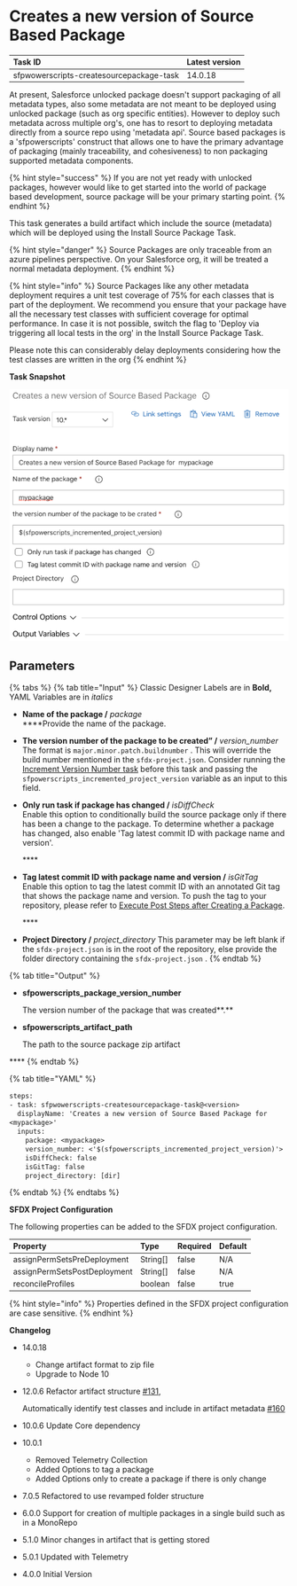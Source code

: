 # Creates a new  version of  Source Based Package

| Task ID | Latest version |
| :--- | :--- |
| sfpwowerscripts-createsourcepackage-task | 14.0.18 |

At present, Salesforce unlocked package doesn't support packaging of all metadata types, also some metadata are not meant to be deployed using unlocked package \(such as org specific entities\). However to deploy such metadata across multiple org's, one has to resort to deploying metadata directly from a source repo using 'metadata api'. Source based packages is a 'sfpowerscripts' construct that allows one to have the primary advantage of packaging \(mainly traceability, and cohesiveness\) to non packaging supported metadata components.

{% hint style="success" %}
If you are not yet ready with unlocked packages, however would like to get started into the world of package based development, source package will be your primary starting point.
{% endhint %}

This task generates a build artifact which include the source \(metadata\) which will be deployed using the Install Source Package Task.

{% hint style="danger" %}
Source Packages are only traceable from an azure pipelines perspective. On your Salesforce org, it will be treated a normal metadata deployment.
{% endhint %}

{% hint style="info" %}
Source Packages like any other metadata deployment requires a unit test coverage of 75% for each classes that is part of the deployment. We recommend you ensure that your package have all the necessary test classes with sufficient coverage for optimal performance. In case it is not possible, switch the flag to 'Deploy via triggering all local tests in the org' in the Install Source Package Task.

Please note this can considerably delay deployments considering how the test classes are written in the org
{% endhint %}

**Task Snapshot**

![](../../../.gitbook/assets/createsourcepackagesnapshot.png)

## Parameters

{% tabs %}
{% tab title="Input" %}
Classic Designer Labels are in **Bold,**  YAML Variables are in _italics_

* **Name of the package /** _package_  
  ****Provide the name of the package.

* **The version number of the package to be created” /** _version\_number_  
  The format is `major.minor.patch.buildnumber` . This will override the build number mentioned in the `sfdx-project.json`. Consider running the [Increment Version Number task](../utility-tasks/increment-version-number-of-a-package.md) before this task and passing the `sfpowerscripts_incremented_project_version` variable as an input to this field.

 

* **Only run task if package has changed /** _isDiffCheck_  
  Enable this option to conditionally build the source package only if there has been a change to the package. To determine whether a package has changed, also enable 'Tag latest commit ID with package name and version'.

  \*\*\*\*

* **Tag latest commit ID with package name and version /** _isGitTag_  
  Enable this option to tag the latest commit ID with an annotated Git tag that shows the package name and version. To push the tag to your repository, please refer to [Execute Post Steps after Creating a Package](execute-post-steps-after-creating-a-package.md). 

  \*\*\*\*

* **Project Directory /** _project\_directory_ This parameter may be left blank if the `sfdx-project.json` is in the root of the repository, else provide the folder directory containing the `sfdx-project.json` .
{% endtab %}

{% tab title="Output" %}
* **sfpowerscripts\_package\_version\_number**

  The version number of the package that was created**.**

* **sfpowerscripts\_artifact\_path**

  The path to the source package zip artifact

\*\*\*\*
{% endtab %}

{% tab title="YAML" %}
```text
steps:
- task: sfpwowerscripts-createsourcepackage-task@<version>
  displayName: 'Creates a new version of Source Based Package for <mypackage>'
  inputs:
    package: <mypackage>
    version_number: <'$(sfpowerscripts_incremented_project_version)'>
    isDiffCheck: false
    isGitTag: false
    project_directory: [dir]
```
{% endtab %}
{% endtabs %}

**SFDX Project Configuration**

The following properties can be added to the SFDX project configuration.

| Property | Type | Required | Default |
| :--- | :--- | :--- | :--- |
| assignPermSetsPreDeployment | String\[\] | false | N/A |
| assignPermSetsPostDeployment | String\[\] | false | N/A |
| reconcileProfiles | boolean | false | true |

{% hint style="info" %}
Properties defined in the SFDX project configuration are case sensitive.
{% endhint %}

**Changelog**

* 14.0.18 
  * Change artifact format to zip file
  * Upgrade to Node 10
* 12.0.6 Refactor artifact structure [\#131](https://github.com/Accenture/sfpowerscripts/pull/131),

  Automatically identify test classes and include in artifact metadata [\#160](https://github.com/Accenture/sfpowerscripts/pull/160)

* 10.0.6 Update Core dependency
* 10.0.1 
  * Removed Telemetry Collection
  * Added Options to tag a package
  * Added Options only to create a package if there is only change
* 7.0.5 Refactored to use revamped folder structure
* 6.0.0 Support for creation of multiple packages in a single build such as in a MonoRepo
* 5.1.0 Minor changes in artifact that is getting stored
* 5.0.1 Updated with Telemetry
* 4.0.0 Initial Version

